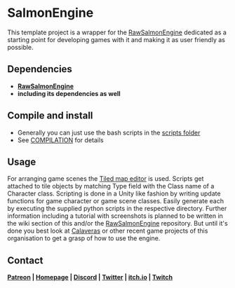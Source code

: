 # SalmonEngine
This template project is a wrapper for the [RawSalmonEngine](https://github.com/AgoutiGames/RawSalmonEngine) dedicated as a starting point for developing games with it and making it as user friendly as possible.
## Dependencies
* **[RawSalmonEngine](https://github.com/AgoutiGames/RawSalmonEngine)**
* **including its dependencies as well**
## Compile and install
* Generally you can just use the bash scripts in the [scripts folder](/scripts)
* See [COMPILATION](/COMPILATION) for details
## Usage
For arranging game scenes the [Tiled map editor](http://www.mapeditor.org) is used. Scripts get attached to tile objects by matching Type field with the Class name of a Character class. Scripting is done in a Unity like fashion by writing update functions for game character or game scene classes. Easily generate each by executing the supplied python scripts in the respective directory. Further information including a tutorial with screenshots is planned to be written in the wiki section of this and/or the [RawSalmonEngine](https://github.com/AgoutiGames/RawSalmonEngine) repository. But until it's done you best look at [Calaveras](https://github.com/AgoutiGames/Calaveras) or other recent game projects of this organisation to get a grasp of how to use the engine.
## Contact
**[Patreon](https://www.patreon.com/agoutigames) | [Homepage](https://agouti.games) | [Discord](https://discord.gg/thAaD9e) | [Twitter](https://twitter.com/agoutigames) | [itch.io](https://agoutigames.itch.io/) | [Twitch](https://www.twitch.tv/agouti_games)**
